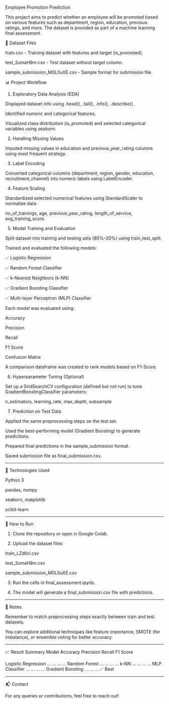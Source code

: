 Employee Promotion Prediction

This project aims to predict whether an employee will be promoted based on various features such as department, region, education, previous ratings, and more. The dataset is provided as part of a machine learning final assessment.

🧾 Dataset Files

train.csv - Training dataset with features and target (is_promoted).

test_2umaH9m.csv - Test dataset without target column.

sample_submission_M0L0uXE.csv - Sample format for submission file.


📊 Project Workflow

1. Exploratory Data Analysis (EDA)

Displayed dataset info using .head(), .tail(), .info(), .describe().

Identified numeric and categorical features.

Visualized class distribution (is_promoted) and selected categorical variables using seaborn.


2. Handling Missing Values

Imputed missing values in education and previous_year_rating columns using most frequent strategy.


3. Label Encoding

Converted categorical columns (department, region, gender, education, recruitment_channel) into numeric labels using LabelEncoder.


4. Feature Scaling

Standardized selected numerical features using StandardScaler to normalize data:

no_of_trainings, age, previous_year_rating, length_of_service, avg_training_score.



5. Model Training and Evaluation

Split dataset into training and testing sets (80%–20%) using train_test_split.

Trained and evaluated the following models:

✅ Logistic Regression

✅ Random Forest Classifier

✅ k-Nearest Neighbors (k-NN)

✅ Gradient Boosting Classifier

✅ Multi-layer Perceptron (MLP) Classifier


Each model was evaluated using:

Accuracy

Precision

Recall

F1 Score

Confusion Matrix


A comparison dataframe was created to rank models based on F1-Score.

6. Hyperparameter Tuning (Optional)

Set up a GridSearchCV configuration (defined but not run) to tune GradientBoostingClassifier parameters:

n_estimators, learning_rate, max_depth, subsample


7. Prediction on Test Data

Applied the same preprocessing steps on the test set.

Used the best-performing model (Gradient Boosting) to generate predictions.

Prepared final predictions in the sample_submission format.

Saved submission file as final_submission.csv.



---

🔧 Technologies Used

Python 3

pandas, numpy

seaborn, matplotlib

scikit-learn



---

🏁 How to Run

1. Clone the repository or open in Google Colab.


2. Upload the dataset files:

train_LZdllcl.csv

test_2umaH9m.csv

sample_submission_M0L0uXE.csv



3. Run the cells in final_assessment.ipynb.


4. The model will generate a final_submission.csv file with predictions.




---

📌 Notes

Remember to match preprocessing steps exactly between train and test datasets.

You can explore additional techniques like feature importance, SMOTE (for imbalance), or ensemble voting for better accuracy.



---

📈 Result Summary
Model	Accuracy	Precision	Recall	F1 Score

Logistic Regression	...	...	...	...
Random Forest	...	...	...	...
k-NN	...	...	...	...
MLP Classifier	...	...	...	...
Gradient Boosting	...	...	...	✅ Best




---

📬 Contact

For any queries or contributions, feel free to reach out!
